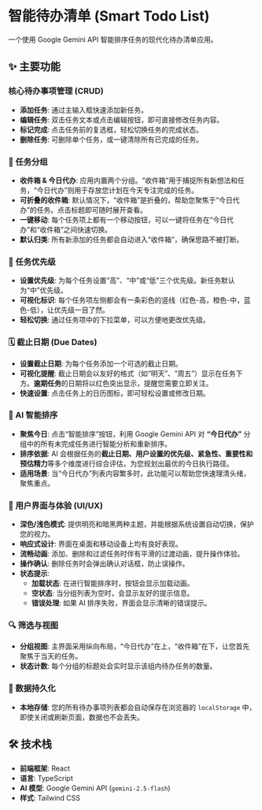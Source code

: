 # 智能待办清单 (Smart Todo List)

一个使用 Google Gemini API 智能排序任务的现代化待办清单应用。

## ✨ 主要功能

### 核心待办事项管理 (CRUD)
- **添加任务**: 通过主输入框快速添加新任务。
- **编辑任务**: 双击任务文本或点击编辑按钮，即可直接修改任务内容。
- **标记完成**: 点击任务前的复选框，轻松切换任务的完成状态。
- **删除任务**: 可删除单个任务，或一键清除所有已完成的任务。

### 📂 任务分组
- **收件箱 & 今日代办**: 应用内置两个分组。“收件箱”用于捕捉所有新想法和任务，“今日代办”则用于存放您计划在今天专注完成的任务。
- **可折叠的收件箱**: 默认情况下，“收件箱”是折叠的，帮助您聚焦于“今日代办”的任务。点击标题即可随时展开查看。
- **一键移动**: 每个任务项上都有一个移动按钮，可以一键将任务在“今日代办”和“收件箱”之间快速切换。
- **默认归类**: 所有新添加的任务都会自动进入“收件箱”，确保思路不被打断。

### 🎯 任务优先级
- **设置优先级**: 为每个任务设置“高”、“中”或“低”三个优先级。新任务默认为“中”优先级。
- **可视化标识**: 每个任务项左侧都会有一条彩色的竖线（红色-高，橙色-中，蓝色-低），让优先级一目了然。
- **轻松切换**: 通过任务项中的下拉菜单，可以方便地更改优先级。

### 🗓️ 截止日期 (Due Dates)
- **设置截止日期**: 为每个任务添加一个可选的截止日期。
- **可视化提醒**: 截止日期会以友好的格式（如“明天”、“周五”）显示在任务下方。**逾期任务**的日期将以红色突出显示，提醒您需要立即关注。
- **快速设置**: 点击任务上的日历图标，即可轻松设置或修改日期。

### 🤖 AI 智能排序
- **聚焦今日**: 点击“智能排序”按钮，利用 Google Gemini API 对 **“今日代办”** 分组中的所有未完成任务进行智能分析和重新排序。
- **排序依据**: AI 会根据任务的**截止日期、用户设置的优先级、紧急性、重要性和预估精力**等多个维度进行综合评估，为您规划出最优的今日执行路径。
- **适用场景**: 当“今日代办”列表内容繁多时，此功能可以帮助您快速理清头绪，聚焦重点。

### 🎨 用户界面与体验 (UI/UX)
- **深色/浅色模式**: 提供明亮和暗黑两种主题，并能根据系统设置自动切换，保护您的视力。
- **响应式设计**: 界面在桌面和移动设备上均有良好表现。
- **流畅动画**: 添加、删除和过滤任务时伴有平滑的过渡动画，提升操作体验。
- **操作确认**: 删除任务时会弹出确认对话框，防止误操作。
- **状态提示**:
    - **加载状态**: 在进行智能排序时，按钮会显示加载动画。
    - **空状态**: 当分组列表为空时，会显示友好的提示信息。
    - **错误处理**: 如果 AI 排序失败，界面会显示清晰的错误提示。

### 🔍 筛选与视图
- **分组视图**: 主界面采用纵向布局，“今日代办”在上，“收件箱”在下，让您首先聚焦于当天的任务。
- **状态计数**: 每个分组的标题处会实时显示该组内待办任务的数量。

### 💾 数据持久化
- **本地存储**: 您的所有待办事项列表都会自动保存在浏览器的 `localStorage` 中，即使关闭或刷新页面，数据也不会丢失。

## 🛠️ 技术栈
- **前端框架**: React
- **语言**: TypeScript
- **AI 模型**: Google Gemini API (`gemini-2.5-flash`)
- **样式**: Tailwind CSS